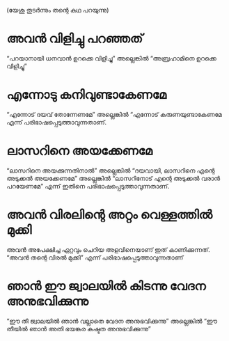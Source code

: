 (യേശു തുടർന്നും തന്റെ കഥ പറയുന്നു)
# അവൻ വിളിച്ചു പറഞ്ഞത്
“പറയാനായി ധനവാൻ ഉറക്കെ വിളിച്ചു” അല്ലെങ്കിൽ “അബ്രഹാമിനെ ഉറക്കെ വിളിച്ചു”
# എന്നോടു കനിവുണ്ടാകേണമേ
“എന്നോട് ദയവ് തോന്നേണമേ” അല്ലെങ്കിൽ “എന്നോട് കരുണയുണ്ടാകേണമേ എന്ന് പരിഭാഷപ്പെടുത്താവുന്നതാണ്. 
# ലാസറിനെ അയക്കേണമേ
“ലാസറിനെ അയക്കുന്നതിനാൽ” അല്ലെങ്കിൽ “ദയവായി, ലാസറിനെ എന്റെ അടുക്കൽ അയക്കേണമേ” അല്ലെങ്കിൽ “ലാസറിനോട് എന്റെ അടുക്കൽ വരാൻ പറയേണമേ” എന്ന് ഇതിനെ പരിഭാഷപ്പെടുത്താവുന്നതാണ്.
# അവൻ വിരലിന്റെ അറ്റം വെള്ളത്തിൽ മുക്കി
അവൻ അപേക്ഷിച്ച ഏറ്റവും ചെറിയ അളവിനെയാണ് ഇത് കാണിക്കുന്നത്. “അവൻ തന്റെ വിരൽ മുക്കി” എന്ന് പരിഭാഷപ്പെടുത്താവുന്നതാണ് 
# ഞാൻ ഈ ജ്വാലയിൽ കിടന്നു വേദന അനുഭവിക്കുന്നു
“ഈ തീ ജ്വാലയിൽ ഞാൻ വല്ലാതെ വേദന അനുഭവിക്കുന്നു” അല്ലെങ്കിൽ “ഈ തീയിൽ ഞാൻ അതി ഭയങ്കര കഷ്ടത അനുഭവിക്കുന്നു”
